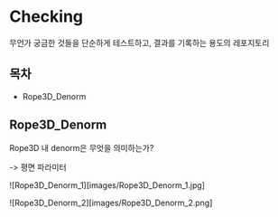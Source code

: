 # Checking

무언가 궁금한 것들을 단순하게 테스트하고, 결과를 기록하는 용도의 레포지토리

## 목차

- Rope3D_Denorm

## Rope3D_Denorm

Rope3D 내 denorm은 무엇을 의미하는가?

 -> 평면 파라미터 

![Rope3D_Denorm_1][images/Rope3D_Denorm_1.jpg]

![Rope3D_Denorm_2][images/Rope3D_Denorm_2.png]
